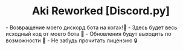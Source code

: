 <h1 align = center> Aki Reworked [Discord.py]</h1>
- Возвращение моего дискорд бота на когах!🌴
- Здесь будет весь исходный код от моего бота 📝
- Обновления будут выходить по возможности 🔄
- Не забудь прочитать лицензию 🔒
